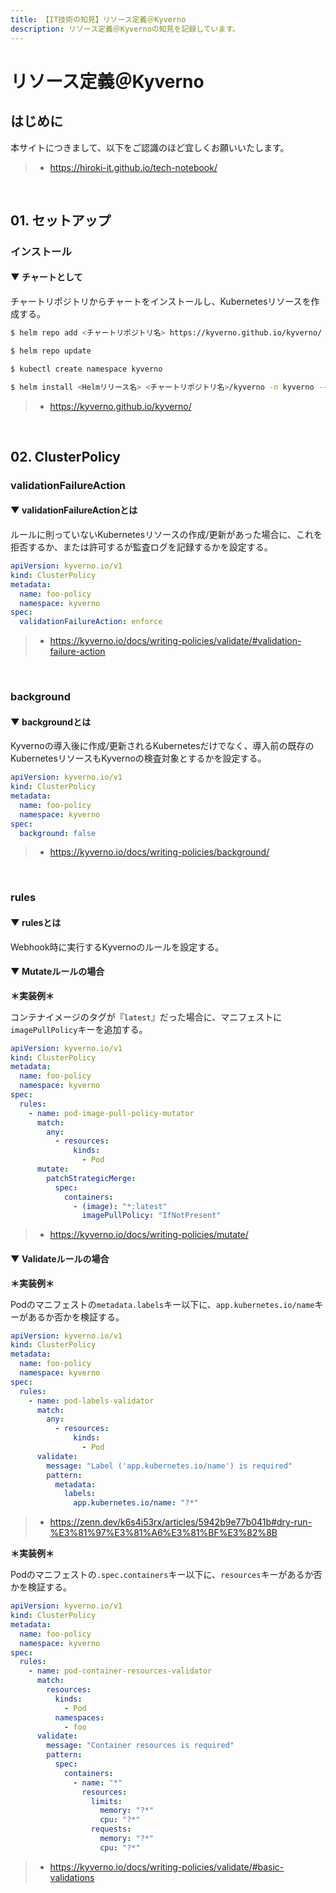 ```yaml
---
title: 【IT技術の知見】リソース定義＠Kyverno
description: リソース定義＠Kyvernoの知見を記録しています。
---
```


# リソース定義＠Kyverno

## はじめに

本サイトにつきまして、以下をご認識のほど宜しくお願いいたします。

> - https://hiroki-it.github.io/tech-notebook/

<br>

## 01. セットアップ

### インストール

#### ▼ チャートとして

チャートリポジトリからチャートをインストールし、Kubernetesリソースを作成する。

```bash
$ helm repo add <チャートリポジトリ名> https://kyverno.github.io/kyverno/

$ helm repo update

$ kubectl create namespace kyverno

$ helm install <Helmリリース名> <チャートリポジトリ名>/kyverno -n kyverno --version <バージョンタグ>
```

> - https://kyverno.github.io/kyverno/

<br>

## 02. ClusterPolicy

### validationFailureAction

#### ▼ validationFailureActionとは

ルールに則っていないKubernetesリソースの作成/更新があった場合に、これを拒否するか、または許可するが監査ログを記録するかを設定する。

```yaml
apiVersion: kyverno.io/v1
kind: ClusterPolicy
metadata:
  name: foo-policy
  namespace: kyverno
spec:
  validationFailureAction: enforce
```

> - https://kyverno.io/docs/writing-policies/validate/#validation-failure-action

<br>

### background

#### ▼ backgroundとは

Kyvernoの導入後に作成/更新されるKubernetesだけでなく、導入前の既存のKubernetesリソースもKyvernoの検査対象とするかを設定する。

```yaml
apiVersion: kyverno.io/v1
kind: ClusterPolicy
metadata:
  name: foo-policy
  namespace: kyverno
spec:
  background: false
```

> - https://kyverno.io/docs/writing-policies/background/

<br>

### rules

#### ▼ rulesとは

Webhook時に実行するKyvernoのルールを設定する。

#### ▼ Mutateルールの場合

**＊実装例＊**

コンテナイメージのタグが『`latest`』だった場合に、マニフェストに`imagePullPolicy`キーを追加する。

```yaml
apiVersion: kyverno.io/v1
kind: ClusterPolicy
metadata:
  name: foo-policy
  namespace: kyverno
spec:
  rules:
    - name: pod-image-pull-policy-mutator
      match:
        any:
          - resources:
              kinds:
                - Pod
      mutate:
        patchStrategicMerge:
          spec:
            containers:
              - (image): "*:latest"
                imagePullPolicy: "IfNotPresent"
```

> - https://kyverno.io/docs/writing-policies/mutate/

#### ▼ Validateルールの場合

**＊実装例＊**

Podのマニフェストの`metadata.labels`キー以下に、`app.kubernetes.io/name`キーがあるか否かを検証する。

```yaml
apiVersion: kyverno.io/v1
kind: ClusterPolicy
metadata:
  name: foo-policy
  namespace: kyverno
spec:
  rules:
    - name: pod-labels-validator
      match:
        any:
          - resources:
              kinds:
                - Pod
      validate:
        message: "Label ('app.kubernetes.io/name') is required"
        pattern:
          metadata:
            labels:
              app.kubernetes.io/name: "?*"
```

> - https://zenn.dev/k6s4i53rx/articles/5942b9e77b041b#dry-run-%E3%81%97%E3%81%A6%E3%81%BF%E3%82%8B

**＊実装例＊**

Podのマニフェストの`.spec.containers`キー以下に、`resources`キーがあるか否かを検証する。

```yaml
apiVersion: kyverno.io/v1
kind: ClusterPolicy
metadata:
  name: foo-policy
  namespace: kyverno
spec:
  rules:
    - name: pod-container-resources-validator
      match:
        resources:
          kinds:
            - Pod
          namespaces:
            - foo
      validate:
        message: "Container resources is required"
        pattern:
          spec:
            containers:
              - name: "*"
                resources:
                  limits:
                    memory: "?*"
                    cpu: "?*"
                  requests:
                    memory: "?*"
                    cpu: "?*"
```

> - https://kyverno.io/docs/writing-policies/validate/#basic-validations

<br>
